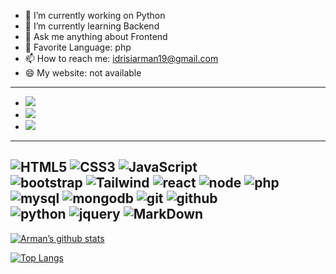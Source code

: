 - 🔭 I’m currently working on Python
- 🌱 I’m currently learning Backend
- 💬 Ask me anything about Frontend
- 🤩 Favorite Language: php
- 📫 How to reach me: idrisiarman19@gmail.com 
- 😄 My website: not available 

---
- <a href="https://instagram.com/Mohd_arman_idrisi01"><img src="https://img.shields.io/badge/instagram%20@mohd_arman_idrisi01-DD2476?style=for-the-badge&logo=instagram&logoColor=white"/></a>
- <a href="https://www.instagram.com/Mohd_arman_idrisi01/"><img src="https://img.shields.io/badge/facebook%20@armanidrisi06-344E86?style=for-the-badge&logo=facebook&logoColor=white"/></a>
- <a href="https://www.instagram.com/Mohd_arman_idrisi01/"><img src="https://img.shields.io/badge/twitter%20Not Available-0D95E8?style=for-the-badge&logo=twitter&logoColor=white"/></a>
---
![HTML5](https://img.shields.io/badge/html%205-grey?style=for-the-badge&logo=html5&logoColor=white&labelColor=8E2DE2)
![CSS3](https://img.shields.io/badge/css%203-grey?style=for-the-badge&logo=css3&logoColor=white&labelColor=8E2DE2)
![JavaScript](https://img.shields.io/badge/-JavaScript-grey?style=for-the-badge&logo=javascript&logoColor=white&labelColor=8E2DE2)
<br>
![bootstrap](https://img.shields.io/badge/-bootstrap-grey?style=for-the-badge&logo=bootstrap&logoColor=white&labelColor=8E2DE2)
![Tailwind](https://img.shields.io/badge/-TailWindCss-grey?style=for-the-badge&logo=Tailwindcss&logoColor=white&labelColor=8E2DE2)
![react](https://img.shields.io/badge/-reactjs-grey?style=for-the-badge&logo=react&logoColor=white&labelColor=8E2DE2)
![node](https://img.shields.io/badge/-node-grey?style=for-the-badge&logo=node.js&logoColor=white&labelColor=8E2DE2)
![php](https://img.shields.io/badge/-php-grey?style=for-the-badge&logo=php&logoColor=white&labelColor=8E2DE2)
<br>
![mysql](https://img.shields.io/badge/-mysql-grey?style=for-the-badge&logo=mysql&logoColor=white&labelColor=8E2DE2)
 ![mongodb](https://img.shields.io/badge/-mongodb-grey?style=for-the-badge&logo=mongodb&logoColor=white&labelColor=8E2DE2)
![git](https://img.shields.io/badge/-git-grey?style=for-the-badge&logo=git&logoColor=white&labelColor=8E2DE2)
![github](https://img.shields.io/badge/-github-grey?style=for-the-badge&logo=github&logoColor=white&labelColor=8E2DE2)
<br>
![python](https://img.shields.io/badge/-python-grey?style=for-the-badge&logo=python&logoColor=white&labelColor=8E2DE2)
![jquery](https://img.shields.io/badge/-jquery-grey?style=for-the-badge&logo=jquery&logoColor=white&labelColor=8E2DE2)
![MarkDown](https://img.shields.io/badge/-Markdown-grey?style=for-the-badge&logo=Markdown&logoColor=white&labelColor=8E2DE2)
---
[![Arman’s github stats](https://github-readme-stats.vercel.app/api?username=armanidrisi)](https://github.com/Armanidrisi)

[![Top Langs](https://github-readme-stats.vercel.app/api/top-langs/?username=armanidrisi&layout=compact)](https://github.com/Armanidrisi)
